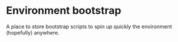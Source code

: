 # Environment bootstrap

A place to store bootstrap scripts to spin up quickly the environment (hopefully) anywhere.